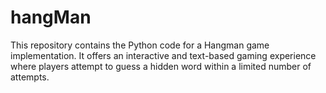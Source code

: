 # hangMan
This repository contains the Python code for a Hangman game implementation. It offers an interactive and text-based gaming experience where players attempt to guess a hidden word within a limited number of attempts.
